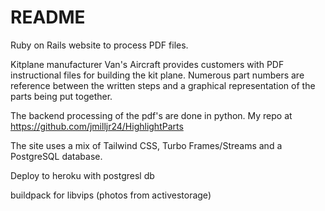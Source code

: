 # README

Ruby on Rails website to process PDF files.

Kitplane manufacturer Van's Aircraft provides customers with PDF instructional
files for building the kit plane. Numerous part numbers are reference between
the written steps and a graphical representation of the parts being put
together.

The backend processing of the pdf's are done in python. My repo at https://github.com/jmilljr24/HighlightParts

The site uses a mix of Tailwind CSS, Turbo Frames/Streams and a PostgreSQL
database.

Deploy to heroku with postgresl db

buildpack for libvips (photos from activestorage)
